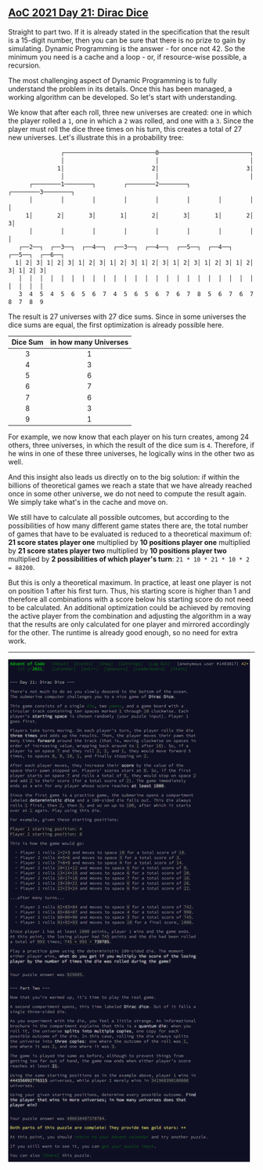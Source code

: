 ## [AoC 2021 Day 21: Dirac Dice](https://adventofcode.com/2021/day/21)

Straight to part two. If it is already stated in the specification that the result is a 15-digit number, then you can be sure that there is no prize to gain by simulating. Dynamic Programming is the answer - for once not 42. So the minimum you need is a cache and a loop - or, if resource-wise possible, a recursion.

The most challenging aspect of Dynamic Programming is to fully understand the problem in its details. Once this has been managed, a working algorithm can be developed. So let's start with understanding.

We know that after each roll, three new universes are created: one in which the player rolled a `1`, one in which a `2` was rolled, and one with a `3`. Since the player must roll the dice three times on his turn, this creates a total of 27 new universes. Let's illustrate this in a probability tree:

```                          
               ┌──────────────────────────0──────────────────────────┐
               │                          │                          │
              1│                         2│                         3│                
               │                          │                          │
      ┌────────1────────┐        ┌────────2────────┐        ┌────────3────────┐
      │        │        │        │        │        │        │        │        │
     1│       2│       3│       1│       2│       3│       1│       2│       3│
      │        │        │        │        │        │        │        │        │
   ┌──2──┐  ┌──3──┐  ┌──4──┐  ┌──3──┐  ┌──4──┐  ┌──5──┐  ┌──4──┐  ┌──5──┐  ┌──6──┐
  1│ 2│ 3│ 1│ 2│ 3│ 1│ 2│ 3│ 1│ 2│ 3│ 1│ 2│ 3│ 1│ 2│ 3│ 1│ 2│ 3│ 1│ 2│ 3│ 1│ 2│ 3│
   │  │  │  │  │  │  │  │  │  │  │  │  │  │  │  │  │  │  │  │  │  │  │  │  │  │  │
   3  4  5  4  5  6  5  6  7  4  5  6  5  6  7  6  7  8  5  6  7  6  7  8  7  8  9
```

The result is 27 universes with 27 dice sums. Since in some universes the dice sums are equal, the first optimization is already possible here.

| Dice Sum | in how many Universes | 
|:--------:|:---------------------:|
 |    3     |           1           |
 |    4     |           3           |
 |    5     |           6           |
 |    6     |           7           |
 |    7     |           6           |
 |    8     |           3           |
 |    9     |           1           |

For example, we now know that each player on his turn creates, among 24 others, three universes, in which the result of the dice sum is `4`. Therefore, if he wins in one of these three universes, he logically wins in the other two as well.

And this insight also leads us directly on to the big solution: if within the billions of theoretical games we reach a state that we have already reached once in some other universe, we do not need to compute the result again. We simply take what's in the cache and move on.

We still have to calculate all possible outcomes, but according to the possibilities of how many different game states there are, the total number of games that have to be evaluated is reduced to a theoretical maximum of: **21 score states player one** multiplied by **10 positions player one** multiplied by **21 score states player two** multiplied by **10 positions player two** multiplied by **2 possibilities of which player's turn**: `21 * 10 * 21 * 10 * 2 = 88200`.

But this is only a theoretical maximum. In practice, at least one player is not on position 1 after his first turn. Thus, his starting score is higher than 1 and therefore all combinations with a score below his starting score do not need to be calculated. An additional optimization could be achieved by removing the active player from the combination and adjusting the algorithm in a way that the results are only calculated for one player and mirrored accordingly for the other. The runtime is already good enough, so no need for extra work.

---

![AoC 2021 Day 21](../day21--Dirac_Dice.png?raw=true)
